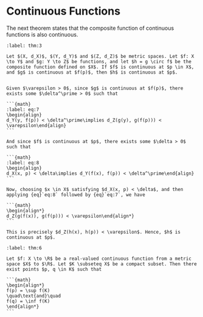 # Continuous Functions

The next theorem states that the composite function of continuous functions is also continuous.


````{prf:theorem}
:label: thm:3

Let $(X, d_X)$, $(Y, d_Y)$ and $(Z, d_Z)$ be metric spaces. Let $f: X \to Y$ and $g: Y \to Z$ be functions, and let $h = g \circ f$ be the composite function defined on $X$. If $f$ is continuous at $p \in X$, and $g$ is continuous at $f(p)$, then $h$ is continuous at $p$.

````

````{prf:proof}

Given $\varepsilon > 0$, since $g$ is continuous at $f(p)$, there exists some $\delta^\prime > 0$ such that

```{math}
:label: eq:7
\begin{align}
d_Y(y, f(p)) < \delta^\prime\implies d_Z(g(y), g(f(p))) < \varepsilon\end{align}
```

And since $f$ is continuous at $p$, there exists some $\delta > 0$ such that

```{math}
:label: eq:8
\begin{align}
d_X(x, p) < \delta\implies d_Y(f(x), f(p)) < \delta^\prime\end{align}
```

Now, choosing $x \in X$ satisfying $d_X(x, p) < \delta$, and then applying {eq}`eq:8` followed by {eq}`eq:7`, we have

```{math}
\begin{align*}
d_Z(g(f(x)), g(f(p))) < \varepsilon\end{align*}
```

This is precisely $d_Z(h(x), h(p)) < \varepsilon$. Hence, $h$ is continuous at $p$.

````

````{prf:theorem}
:label: thm:6

Let $f: X \to \R$ be a real-valued continuous function from a metric space $X$ to $\R$. Let $K \subseteq X$ be a compact subset. Then there exist points $p, q \in K$ such that

```{math}
\begin{align*}
f(p) = \sup f(K)
\quad\text{and}\quad
f(q) = \inf f(K)
\end{align*}
```

````
